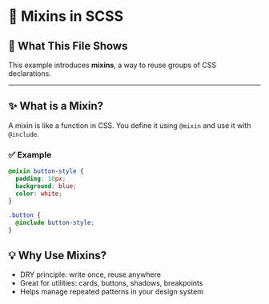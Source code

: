 # 📘 Mixins in SCSS

## 🧠 What This File Shows

This example introduces **mixins**, a way to reuse groups of CSS declarations.

---

## ✨ What is a Mixin?

A mixin is like a function in CSS. You define it using `@mixin` and use it with `@include`.

### ✅ Example

```scss
@mixin button-style {
  padding: 10px;
  background: blue;
  color: white;
}

.button {
  @include button-style;
}
```

## 💡 Why Use Mixins?

- DRY principle: write once, reuse anywhere
- Great for utilities: cards, buttons, shadows, breakpoints
- Helps manage repeated patterns in your design system
